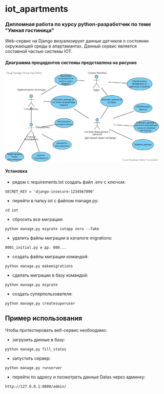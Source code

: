 # iot_apartments
### Дипломная работа по курсу python-разработчик по теме "Умная гостиница"
Web-сервис на Django визуализирует данные датчиков о состоянии окружающей среды в апартамантах.
Данный сервис является составной частью системы IOT.
#### Диаграмма прецидентов системы представлена на рисунке
![Alt-текст](https://github.com/Pav9551/iot_apartments/blob/main/use%20case.jpg "use case")
#### Установка
 - рядом с requirements.txt создать файл .env c ключом:
```curl 
SECRET_KEY = 'django-insecure-1234567890'
 ```

 - перейти в папку iot с файлом manage.py:
```curl 
cd iot
 ```

 - сбросить все миграции:
```curl 
python manage.py migrate iotapp zero --fake
```
 - удалить файлы миграции в каталоге migrations:
```curl 
0001_initial.py и др. 000...
```
 - создать файлы миграции командой:
```curl 
python manage.py makemigrations
```
 - сделать миграции в базу командой:
```curl 
python manage.py migrate
```
 - создать суперпользователя:
```curl 
python manage.py createsuperuser
```
## Пример использования
Чтобы протестировать веб-сервис необходимо:
 - загрузить данные в базу:
```curl 
python manage.py fill_states
```
 - запустить сервер:
```curl 
python manage.py runserver
```
 - перейти по адресу и посмотреть данные Datas через админку:
```curl 
http://127.0.0.1:8000/admin/
```

